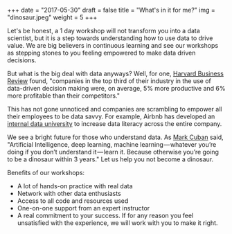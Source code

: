 +++
date = "2017-05-30"
draft = false
title = "What's in it for me?"
img = "dinosaur.jpeg"
weight = 5
+++

Let's be honest, a 1 day workshop will not transform you into a data scientist, but it is a step towards understanding how to use data to drive value. We are big believers in continuous learning and see our workshops as stepping stones to you feeling empowered to make data driven decisions. 

But what is the big deal with data anyways? Well, for one, [Harvard Business Review](https://hbr.org/2012/10/big-data-the-management-revolution) found, "companies in the top third of their industry in the use of data-driven decision making were, on average, 5% more productive and 6% more profitable than their competitors."

This has not gone unnoticed and companies are scrambling to empower all their employees to be data savvy. For example, Airbnb has developed an [internal data university](https://techcrunch.com/2017/05/24/airbnb-is-running-its-own-internal-university-to-teach-data-science/) to increase data literacy across the entire company.

We see a bright future for those who understand data. As [Mark Cuban](https://bothsidesofthetable.com/mark-cuban-on-why-you-need-to-study-artificial-intelligence-or-youll-be-a-dinosaur-in-3-years-db3447bea1b4) said, "Artificial Intelligence, deep learning, machine learning — whatever you’re doing if you don’t understand it — learn it. Because otherwise you’re going to be a dinosaur within 3 years." Let us help you not become a dinosaur.

Benefits of our workshops:

* A lot of hands-on practice with real data
* Network with other data enthusiasts
* Access to all code and resources used
* One-on-one support from an expert instructor
* A real commitment to your success. If for any reason you feel unsatisfied with the experience, we will work with you to make it right.